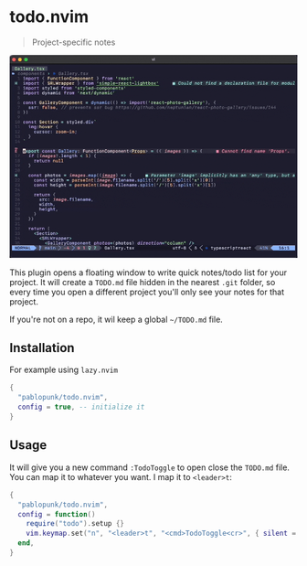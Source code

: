 # todo.nvim

> Project-specific notes

![screencast](./screencast.gif)

This plugin opens a floating window to write quick notes/todo list for your project.
It will create a `TODO.md` file hidden in the nearest `.git` folder, so every time you
open a different project you'll only see your notes for that project.

If you're not on a repo, it wil keep a global `~/TODO.md` file.

## Installation

For example using `lazy.nvim`

```lua
{
  "pablopunk/todo.nvim",
  config = true, -- initialize it
}
```

## Usage

It will give you a new command `:TodoToggle` to open close the `TODO.md` file. You can map it to whatever you want. I map it to `<leader>t`:

```lua
{
  "pablopunk/todo.nvim",
  config = function()
    require("todo").setup {}
    vim.keymap.set("n", "<leader>t", "<cmd>TodoToggle<cr>", { silent = true })
  end,
}
```

